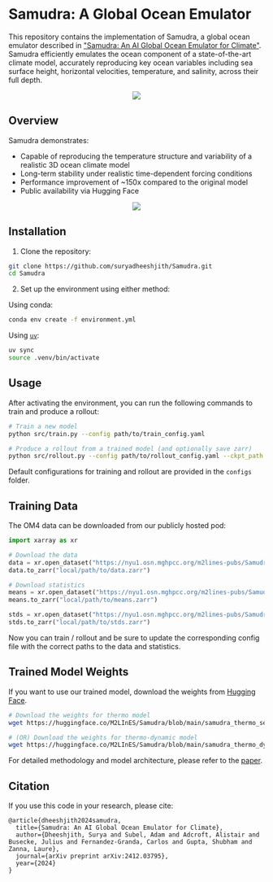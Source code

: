 # Samudra: A Global Ocean Emulator

This repository contains the implementation of Samudra, a global ocean emulator described in ["Samudra: An AI Global Ocean Emulator for Climate"](https://arxiv.org/abs/2412.03795). Samudra efficiently emulates the ocean component of a state-of-the-art climate model, accurately reproducing key ocean variables including sea surface height, horizontal velocities, temperature, and salinity, across their full depth.

<p align="center">
  <img src="/assets/globe.gif" >
</p>

## Overview

Samudra demonstrates:
- Capable of reproducing the temperature structure and variability of a realistic 3D ocean climate model
- Long-term stability under realistic time-dependent forcing conditions
- Performance improvement of ~150x compared to the original model
- Public availability via Hugging Face

<p align="center">
  <img src="/assets/enso.gif" >
</p>

## Installation

1. Clone the repository:
```bash
git clone https://github.com/suryadheeshjith/Samudra.git
cd Samudra
```

2. Set up the environment using either method:

Using conda:
```bash
conda env create -f environment.yml
```

Using [`uv`](https://docs.astral.sh/uv/):
```bash
uv sync
source .venv/bin/activate
```

## Usage

After activating the environment, you can run the following commands to train and produce a rollout:

```bash
# Train a new model
python src/train.py --config path/to/train_config.yaml

# Produce a rollout from a trained model (and optionally save zarr)
python src/rollout.py --config path/to/rollout_config.yaml --ckpt_path path/to/checkpoint.pt --save_zarr
```

Default configurations for training and rollout are provided in the `configs` folder.

## Training Data
The OM4 data can be downloaded from our publicly hosted pod:

```python
import xarray as xr

# Download the data
data = xr.open_dataset("https://nyu1.osn.mghpcc.org/m2lines-pubs/Samudra/OM4", engine='zarr', chunks={})
data.to_zarr("local/path/to/data.zarr")

# Download statistics
means = xr.open_dataset("https://nyu1.osn.mghpcc.org/m2lines-pubs/Samudra/OM4_means", engine='zarr', chunks={})
means.to_zarr("local/path/to/means.zarr")

stds = xr.open_dataset("https://nyu1.osn.mghpcc.org/m2lines-pubs/Samudra/OM4_stds", engine='zarr', chunks={})
stds.to_zarr("local/path/to/stds.zarr")
```

Now you can train / rollout and be sure to update the corresponding config file with the correct paths to the data and statistics.

## Trained Model Weights
If you want to use our trained model, download the weights from [Hugging Face](https://huggingface.co/M2LInES/Samudra).

```bash
# Download the weights for thermo model
wget https://huggingface.co/M2LInES/Samudra/blob/main/samudra_thermo_seed1.pt

# (OR) Download the weights for thermo-dynamic model
wget https://huggingface.co/M2LInES/Samudra/blob/main/samudra_thermo_dynamic_seed1.pt
```


For detailed methodology and model architecture, please refer to the [paper](https://arxiv.org/abs/2412.03795).

## Citation

If you use this code in your research, please cite:
```
@article{dheeshjith2024samudra,
  title={Samudra: An AI Global Ocean Emulator for Climate},
  author={Dheeshjith, Surya and Subel, Adam and Adcroft, Alistair and Busecke, Julius and Fernandez-Granda, Carlos and Gupta, Shubham and Zanna, Laure},
  journal={arXiv preprint arXiv:2412.03795},
  year={2024}
}
```
